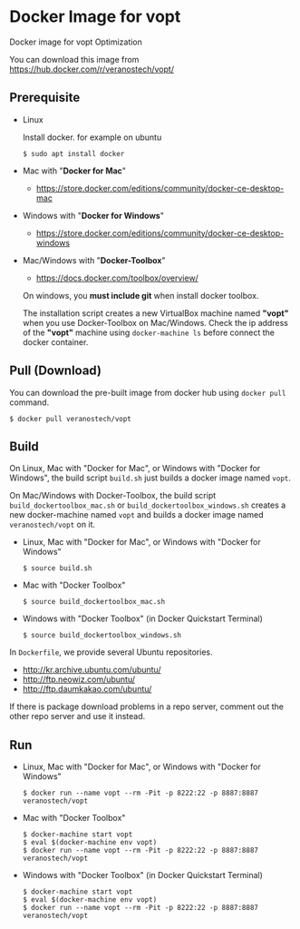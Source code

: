 Docker Image for vopt
=====================

Docker image for vopt Optimization

You can download this image from https://hub.docker.com/r/veranostech/vopt/


Prerequisite
------------

* Linux

  Install docker. for example on ubuntu
  
  ```
  $ sudo apt install docker
  ```

* Mac with "**Docker for Mac**"

  * https://store.docker.com/editions/community/docker-ce-desktop-mac

* Windows with "**Docker for Windows**"

  * https://store.docker.com/editions/community/docker-ce-desktop-windows

* Mac/Windows with "**Docker-Toolbox**"

  * https://docs.docker.com/toolbox/overview/
  
  On windows, you **must include git** when install docker toolbox.
  
  The installation script creates a new VirtualBox machine named **"vopt"** 
  when you use Docker-Toolbox on Mac/Windows.
  Check the ip address of the **"vopt"** machine using ``docker-machine ls`` before connect the docker container.


Pull (Download)
---------------

You can download the pre-built image from docker hub using `docker pull` command.
```
$ docker pull veranostech/vopt
```


Build
-----

On Linux, Mac with "Docker for Mac", or Windows with "Docker for Windows", 
the build script ``build.sh`` just builds a docker image named `vopt`.

On Mac/Windows with Docker-Toolbox, the build script ``build_dockertoolbox_mac.sh`` or ``build_dockertoolbox_windows.sh``
creates a new docker-machine named `vopt` 
and builds a docker image named `veranostech/vopt` on it.

* Linux, Mac with "Docker for Mac", or Windows with "Docker for Windows"
  ```
  $ source build.sh
  ```
  
* Mac with "Docker Toolbox"
  ```
  $ source build_dockertoolbox_mac.sh
  ```

* Windows with "Docker Toolbox" (in Docker Quickstart Terminal)
  ```
  $ source build_dockertoolbox_windows.sh
  ```


In ``Dockerfile``, we provide several Ubuntu repositories.

 * http://kr.archive.ubuntu.com/ubuntu/
 * http://ftp.neowiz.com/ubuntu/
 * http://ftp.daumkakao.com/ubuntu/

If there is package download problems in a repo server,
comment out the other repo server and use it instead.


Run
---

* Linux, Mac with "Docker for Mac", or Windows with "Docker for Windows"
  ```
  $ docker run --name vopt --rm -Pit -p 8222:22 -p 8887:8887 veranostech/vopt
  ```

* Mac with "Docker Toolbox"
  ```
  $ docker-machine start vopt
  $ eval $(docker-machine env vopt)
  $ docker run --name vopt --rm -Pit -p 8222:22 -p 8887:8887 veranostech/vopt
  ```

* Windows with "Docker Toolbox" (in Docker Quickstart Terminal)
  ```
  $ docker-machine start vopt
  $ eval $(docker-machine env vopt)
  $ docker run --name vopt --rm -Pit -p 8222:22 -p 8887:8887 veranostech/vopt
  ```
